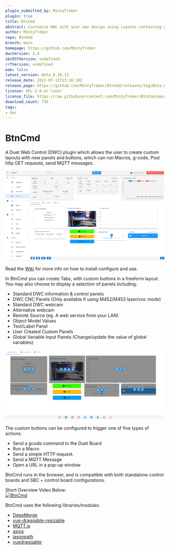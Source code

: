 ```yaml
---
plugin_submitted_by: MintyTrebor
plugin: true
title: BtnCmd
abstract: Customise DWC with your own design using layouts containing new panels and buttons
author: MintyTrebor
repo: BtnCmd
branch: main
homepage: https://github.com/MintyTrebor
dwcVersion: 3.4
sbcDSfVersion: undefined
rrfVersion: undefined
oem: false
latest_version: Beta_0.10.13
release_date: 2022-07-11T13:16:18Z
release_page: https://github.com/MintyTrebor/BtnCmd/releases/tag/Beta_0.10.13
license: GPL-2.0-or-later
license_file: https://raw.githubusercontent.com/MintyTrebor/BtnCmd/main/LICENSE
download_count: 735
tags:
- dwc
---
```


# BtnCmd
A Duet Web Control (DWC) plugin which allows the user to create custom layouts with new panels and buttons, which can run Macros, g-code, Post http GET requests, send MQTT messages. 

![BtnCmd Main Screen](https://raw.githubusercontent.com/MintyTrebor/BtnCmd/main/wikires/v0.8.13_BtnCmd_MainWindow_1.png)  

Read the [Wiki](https://github.com/MintyTrebor/BtnCmd/wiki) for more info on how to install configure and use.

In BtnCmd you can create Tabs, with custom buttons in a freeform layout. You may also choose to display a selection of panels including:  
* Standard DWC information & control panels  
* DWC CNC Panels (Only available if using M452/M453 laser/cnc mode)  
* Standard DWC webcam
* Alternative webcam
* Remote Source (eg. A web service from your LAN)
* Object Model Values  
* Text/Label Panel  
* User Created Custom Panels  
* Global Variable Input Panels (Change/update the value of global variables)  

![BtnCmd Edit Mode](https://raw.githubusercontent.com/MintyTrebor/BtnCmd/main/wikires/v0.8.13_BtnCmd_MainWindow_EditMode_1.png)  

The custom buttons can be configured to trigger one of five types of actions:  
* Send a gcode command to the Duet Board  
* Run a Macro  
* Send a simple HTTP request.
* Send a MQTT Message  
* Open a URL in a pop-up window  

  
BtnCmd runs in the browser, and is compatible with both standalone control boards and SBC + control board configurations.  
  
Short Overview Video Below:  
[![BtnCmd](http://img.youtube.com/vi/q5bTl3c3n_k/0.jpg)](https://www.youtube.com/watch?v=q5bTl3c3n_k "BtnCmd")  

BtnCmd uses the following libraries/modules:  

 - [DeepMerge](https://www.npmjs.com/package/deepmerge)
 - [vue-draggable-resizable](https://www.npmjs.com/package/vue-draggable-resizable)
 - [MQTT.js](https://www.npmjs.com/package/mqtt)
 - [axios](https://www.npmjs.com/package/axios)
 - [jasonpath](https://www.npmjs.com/package/jsonpath)  
 - [vuedraggable](https://www.npmjs.com/package/vuedraggable)
